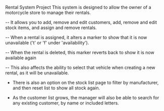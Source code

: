 Rental System Project
This system is designed to allow the owner of a motorcycle store to manage their rentals.

-- It allows you to add, remove and edit customers, add, remove and edit stock items, and assign and remove rentals.

-- When a rental is assigned, it alters a marker to show that it is now unavailable ('t' or 'f' under 'availability').  

-- When the rental is deleted, this marker reverts back to show it is now available again

-- This also affects the ability to select that vehicle when creating a new rental, as it will be unavailable.


* There is also an option on the stock list page to filter by manufacturer, and then reset list to show all stock again.

* As the customer list grows, the manager will also be able to search for any existing customer, by name or included letters.
